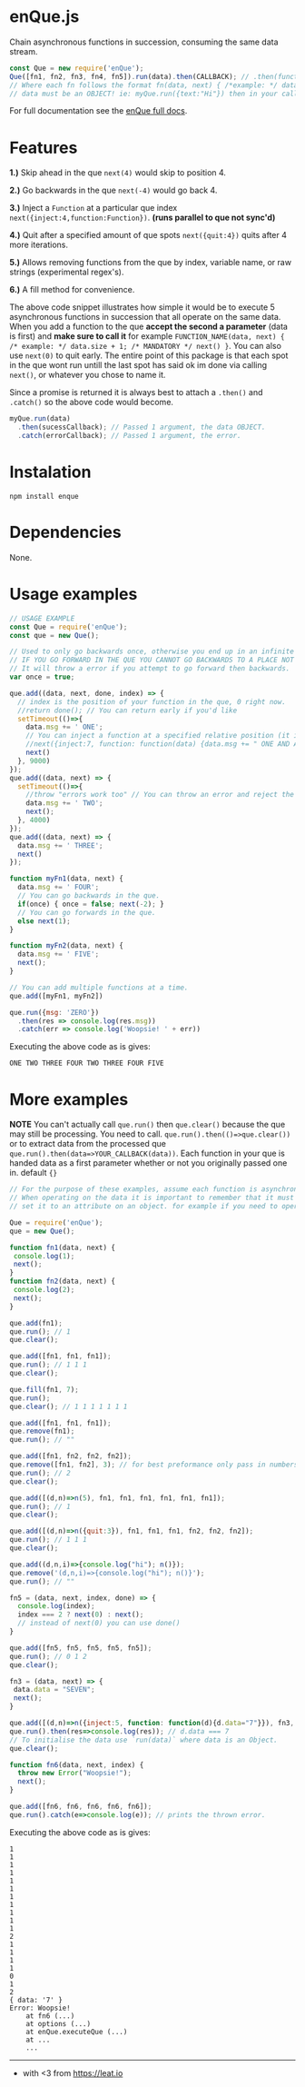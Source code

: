 # enQue.js
Chain asynchronous functions in succession, consuming the same data stream.

```javascript
const Que = new require('enQue');
Que([fn1, fn2, fn3, fn4, fn5]).run(data).then(CALLBACK); // .then(function(arguments){});
// Where each fn follows the format fn(data, next) { /*example: */ data.size++; next() } 
// data must be an OBJECT! ie: myQue.run({text:"Hi"}) then in your callback its data.text
```
For full documentation see the [enQue full docs](https://ileathan.github.io/enQue).

# Features

**1.)** Skip ahead in the que `next(4)` would skip to position 4.

**2.)** Go backwards in the que `next(-4)` would go back 4.

**3.)** Inject a `Function` at a particular que index `next({inject:4,function:Function})`. __(runs parallel to que not sync'd)__

**4.)** Quit after a specified amount of que spots `next({quit:4})` quits after 4 more iterations.

**5.)** Allows removing functions from the que by index, variable name, or raw strings (experimental regex's).

**6.)** A fill method for convenience.

The above code snippet illustrates how simple it would be to execute 5 asynchronous functions in succession that all operate on the same data. When you add a function to the que  **accept the second a parameter** (data is first) and **make sure to call it** for example `FUNCTION_NAME(data, next) { /* example: */ data.size + 1; /* MANDATORY */ next() }`. You can also use `next(0)` to quit early. The entire point of this package is that each spot in the que wont run untill the last spot has said ok im done via calling `next()`, or whatever you chose to name it.

Since a promise is returned it is always best to attach a `.then()` and `.catch()` so the above code would become.

```javascript
myQue.run(data)
  .then(sucessCallback); // Passed 1 argument, the data OBJECT.
  .catch(errorCallback); // Passed 1 argument, the error.
```

# Instalation

```npm install enque```

# Dependencies

None.

# Usage examples

```javascript
// USAGE EXAMPLE
const Que = require('enQue');
const que = new Que();

// Used to only go backwards once, otherwise you end up in an infinite cycle.
// IF YOU GO FORWARD IN THE QUE YOU CANNOT GO BACKWARDS TO A PLACE NOT ON THE NEW QUE
// It will throw a error if you attempt to go forward then backwards.
var once = true;

que.add((data, next, done, index) => {
  // index is the position of your function in the que, 0 right now.
  //return done(); // You can return early if you'd like
  setTimeout(()=>{
    data.msg += ' ONE';
    // You can inject a function at a specified relative position (it isnt added to the que, it runs parallel so careful here).
    //next({inject:7, function: function(data) {data.msg += " ONE AND A HALF";}}); // This would run that function after 7 more que'd fn's are done.
    next()
  }, 9000)
});
que.add((data, next) => {
  setTimeout(()=>{
    //throw "errors work too" // You can throw an error and reject the promise
    data.msg += ' TWO';
    next();
  }, 4000)
});
que.add((data, next) => {
  data.msg += ' THREE';
  next()
});

function myFn1(data, next) {
  data.msg += ' FOUR';
  // You can go backwards in the que.
  if(once) { once = false; next(-2); }
  // You can go forwards in the que.
  else next(1);
}

function myFn2(data, next) {
  data.msg += ' FIVE';
  next();
}

// You can add multiple functions at a time.
que.add([myFn1, myFn2]) 

que.run({msg: 'ZERO'})
  .then(res => console.log(res.msg))
  .catch(err => console.log('Woopsie! ' + err))
```

Executing the above code as is gives:

```
ONE TWO THREE FOUR TWO THREE FOUR FIVE
```


# More examples

**NOTE** You can't actually call `que.run()` then `que.clear()` because the que may still be processing. You need to call. `que.run().then(()=>que.clear())` or to extract data from the processed que `que.run().then(data=>YOUR_CALLBACK(data))`. Each function in your que is handed data as a first parameter whether or not you originally passed one in. default `{}`

```javascript
// For the purpose of these examples, assume each function is asynchronous and you don't know when it will finish execution.
// When operating on the data it is important to remember that it must not be a primitive. If you must operate on just a primitive
// set it to an attribute on an object. for example if you need to operate on a `Number` you can do `que.run({data.number=17})`.

Que = require('enQue');
que = new Que();

function fn1(data, next) {
 console.log(1);
 next();
}
function fn2(data, next) {
 console.log(2);
 next();
}

que.add(fn1);
que.run(); // 1
que.clear();

que.add([fn1, fn1, fn1]);
que.run(); // 1 1 1
que.clear();

que.fill(fn1, 7);
que.run();
que.clear(); // 1 1 1 1 1 1 1 

que.add([fn1, fn1, fn1]);
que.remove(fn1);
que.run(); // ""

que.add([fn1, fn2, fn2, fn2]);
que.remove([fn1, fn2], 3); // for best preformance only pass in numbers i.e. `remove(0); remove(1); remove(2)`
que.run(); // 2
que.clear();

que.add([(d,n)=>n(5), fn1, fn1, fn1, fn1, fn1, fn1]);
que.run(); // 1
que.clear();

que.add([(d,n)=>n({quit:3}), fn1, fn1, fn1, fn2, fn2, fn2]);
que.run(); // 1 1 1
que.clear();

que.add((d,n,i)=>{console.log("hi"); n()});
que.remove('(d,n,i)=>{console.log("hi"); n()}');
que.run(); // ""

fn5 = (data, next, index, done) => {
  console.log(index);
  index === 2 ? next(0) : next();
  // instead of next(0) you can use done()
}

que.add([fn5, fn5, fn5, fn5, fn5]);
que.run(); // 0 1 2
que.clear();

fn3 = (data, next) => {
 data.data = "SEVEN";
 next();
}

que.add([(d,n)=>n({inject:5, function: function(d){d.data="7"}}), fn3, fn3, fn3, fn3, fn3]);
que.run().then(res=>console.log(res)); // d.data === 7
// To initialise the data use `run(data)` where data is an Object.
que.clear();

function fn6(data, next, index) {
  throw new Error("Woopsie!");
  next();
}

que.add([fn6, fn6, fn6, fn6, fn6]);
que.run().catch(e=>console.log(e)); // prints the thrown error.

```

Executing the above code as is gives:

```
1
1
1
1
1
1
1
1
1
1
1
2
1
1
1
1
0
1
2
{ data: '7' }
Error: Woopsie!
    at fn6 (...)
    at options (...)
    at enQue.executeQue (...)
    at ...
    ...
```




-------------------------------------------------------------------------
- with <3 from https://leat.io

